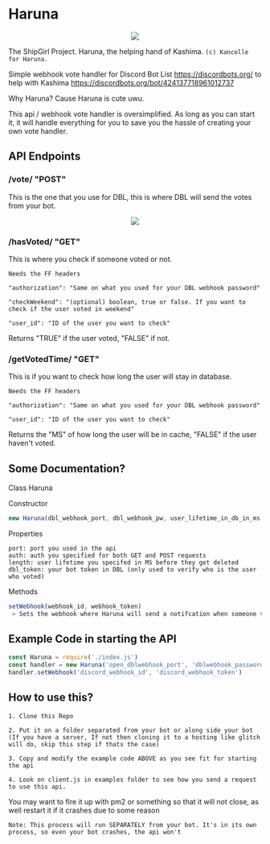 # Haruna
<p align="center">
  <img src="https://vignette.wikia.nocookie.net/kancolle/images/1/1a/Haruna_Kai_Ni_Summer_Full.png/revision/latest?cb=20160801085517">
</p>

The ShipGirl Project. Haruna, the helping hand of Kashima. ``(c) Kancolle for Haruna.``

Simple webhook vote handler for Discord Bot List https://discordbots.org/ to help with Kashima https://discordbots.org/bot/424137718961012737

Why Haruna? Cause Haruna is cute uwu.

This api / webhook vote handler is oversimplified. As long as you can start it, it will handle everything for you to save you the hassle of creating your own vote handler.

## API Endpoints
### /vote/ "POST"
This is the one that you use for DBL, this is where DBL will send the votes from your bot.

<p align="center">
  <img src="https://i.imgur.com/fBhIdVC.jpg">
</p>

### /hasVoted/ "GET"
This is where you check if someone voted or not.

`Needs the FF headers`

`"authorization": "Same on what you used for your DBL webhook password"`

`"checkWeekend": "(optional) boolean, true or false. If you want to check if the user voted in weekend"`

`"user_id": "ID of the user you want to check"`

Returns "TRUE" if the user voted, "FALSE" if not.

### /getVotedTime/ "GET"
This is if you want to check how long the user will stay in database.

`Needs the FF headers`

`"authorization": "Same on what you used for your DBL webhook password"`

`"user_id": "ID of the user you want to check"`

Returns the "MS" of how long the user will be in cache, "FALSE" if the user haven't voted.

## Some Documentation?
Class Haruna

Constructor
```js
new Haruna(dbl_webhook_port, dbl_webhook_pw, user_lifetime_in_db_in_ms, dbl_token, db_location<optional>)
```
Properties
```
port: port you used in the api
auth: auth you specified for both GET and POST requests
length: user lifetime you specifed in MS before they get deleted
dbl_token: your bot token in DBL (only used to verify who is the user who voted)
```

Methods
```js
setWebhook(webhook_id, webhook_token) 
 > Sets the webhook where Haruna will send a notifcation when someone votes, when the vote service is online and when she executes her cron job for clearing users. Returns Nothing and not a promise
```

## Example Code in starting the API
```js
const Haruna = require('./index.js')
const handler = new Haruna('open_dblwebhook_port', 'dblwebhook_password', 'user_lifetime_in_db', 'dbl_token')
handler.setWebhook('discord_webhook_id', 'discord_webhook_token')
```


## How to use this?
`1. Clone this Repo`

`2. Put it on a folder separated from your bot or along side your bot (If you have a server, If not then cloning it to a hosting like glitch will do, skip this step if thats the case)`

`3. Copy and modify the example code ABOVE as you see fit for starting the api`

`4. Look on client.js in examples folder to see how you send a request to use this api.`

You may want to fire it up with pm2 or something so that it will not close, as well restart it if it crashes due to some reason

`Note: This process will run SEPARATELY from your bot. It's in its own process, so even your bot crashes, the api won't`
